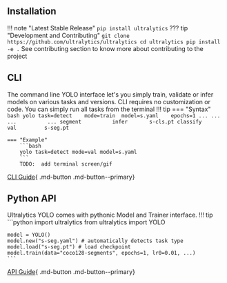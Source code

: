## Installation
!!! note "Latest Stable Release"
    ```
    pip install ultralytics
    ```
??? tip "Development and Contributing"
    ```
    git clone https://github.com/ultralytics/ultralytics
    cd ultralytics
    pip install -e .
    ```
    See contributing section to know more about contributing to the project


## CLI
The command line YOLO interface let's you simply train, validate or infer models on various tasks and versions.
CLI requires no customization or code. You can simply run all tasks from the terminal
!!! tip
    === "Syntax"
        ```bash
        yolo task=detect    mode=train  model=s.yaml    epochs=1 ...
                   ...             ...          ...
                 segment          infer       s-cls.pt
                 classify         val         s-seg.pt
        ```

    === "Example"
        ```bash
        yolo task=detect mode=val model=s.yaml
        ```
        TODO:  add terminal screen/gif
[CLI Guide](#){ .md-button .md-button--primary}

## Python API
Ultralytics YOLO comes with pythonic Model and Trainer interface.
!!! tip
    ```python
    import ultralytics
    from ultralytics import YOLO

    model = YOLO()
    model.new("s-seg.yaml") # automatically detects task type
    model.load("s-seg.pt") # load checkpoint
    model.train(data="coco128-segments", epochs=1, lr0=0.01, ...)
    ```
[API Guide](#){ .md-button .md-button--primary}
